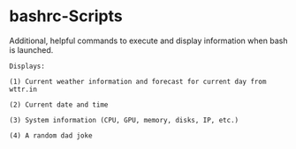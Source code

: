 # bashrc-Scripts
Additional, helpful commands to execute and display information when bash is launched.

    Displays: 
    
    (1) Current weather information and forecast for current day from wttr.in
    
    (2) Current date and time
    
    (3) System information (CPU, GPU, memory, disks, IP, etc.)
    
    (4) A random dad joke
